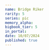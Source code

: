 ```yaml
---
name: Bridge Riker
rarity: 5
series: pic
memory_alpha:
bigbook_tier: 5
in_portal:
date: 10/07/2024
published: true
---
```




